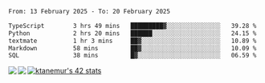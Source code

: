 <!--START_SECTION:waka-->

```txt
From: 13 February 2025 - To: 20 February 2025

TypeScript        3 hrs 49 mins   █████████▓░░░░░░░░░░░░░░░   39.28 %
Python            2 hrs 20 mins   ██████░░░░░░░░░░░░░░░░░░░   24.15 %
textmate          1 hr 3 mins     ██▓░░░░░░░░░░░░░░░░░░░░░░   10.89 %
Markdown          58 mins         ██▓░░░░░░░░░░░░░░░░░░░░░░   10.09 %
SQL               38 mins         █▓░░░░░░░░░░░░░░░░░░░░░░░   06.59 %
```

<!--END_SECTION:waka-->
<a href="https://github.com/anuraghazra/github-readme-stats">
  <img align="left" src="https://github-readme-stats.vercel.app/api?username=Tanesan&count_private=true&show_icons=true" />
<img align="left" src="https://github-readme-stats.vercel.app/api/top-langs/?username=Tanesan" />
</a>

[![ktanemur's 42 stats](https://badge42.vercel.app/api/v2/cl1wslf6s002109l771rng2w8/stats?cursusId=21&coalitionId=62)](https://github.com/JaeSeoKim/badge42)
